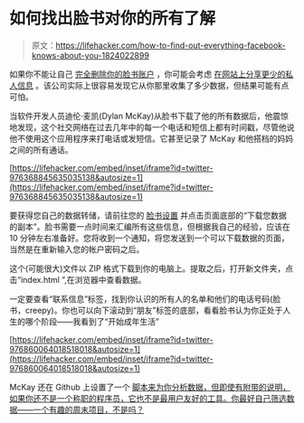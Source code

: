 # 如何找出脸书对你的所有了解

> 原文：<https://lifehacker.com/how-to-find-out-everything-facebook-knows-about-you-1824022899>

如果你不能让自己 [完全删除你的脸书账户](https://lifehacker.com/facebook-isn-t-recording-your-conversations-but-it-may-1820193946#_ga=2.259548291.862621771.1521471770-396842925.1520800403) ，你可能会考虑 [在网站上分享更少的私人信息](https://lifehacker.com/dont-delete-facebook-just-be-smarter-on-facebook-1823922407#_ga=2.208242971.862621771.1521471770-396842925.1520800403) 。该公司实际上很容易发现它从你那里收集了多少数据，但结果可能有点可怕。



当软件开发人员迪伦·麦凯(Dylan McKay)从脸书下载了他的所有数据后，他震惊地发现，这个社交网络在过去几年中的每一个电话和短信上都有时间戳，尽管他说他不使用这个应用程序来打电话或发短信。它甚至记录了 McKay 和他搭档的妈妈之间的所有通话。

 [https://lifehacker.com/embed/inset/iframe?id=twitter-976368845635035138&autosize=1](https://lifehacker.com/embed/inset/iframe?id=twitter-976368845635035138&autosize=1) 

要获得您自己的数据转储，请前往您的 [脸书设置](https://t.co/9OEfIDQf4o) 并点击页面底部的“下载您数据的副本”。脸书需要一点时间来汇编所有这些信息，但根据我自己的经验，应该在 10 分钟左右准备好。您将收到一个通知，将您发送到一个可以下载数据的页面，当然是在重新输入您的帐户密码之后。

这个(可能很大)文件以 ZIP 格式下载到你的电脑上。提取之后，打开新文件夹，点击“index.html ”,在浏览器中查看数据。

一定要查看“联系信息”标签，找到你认识的所有人的名单和他们的电话号码(脸书，creepy)。你也可以向下滚动到“朋友”标签的底部，看看脸书认为你正处于人生的哪个阶段——我看到了“开始成年生活”

 [https://lifehacker.com/embed/inset/iframe?id=twitter-976860064018518018&autosize=1](https://lifehacker.com/embed/inset/iframe?id=twitter-976860064018518018&autosize=1) 

McKay 还在 Github 上设置了一个 [脚本来为你分析数据，但即使有附带的说明，如果你还不是一个称职的程序员，它也不是最用户友好的工具。你最好自己筛选数据——一个有趣的周末项目，不是吗？](https://gist.github.com/dylanmckay/2b191a10068bd87d0fffba242db44b52)